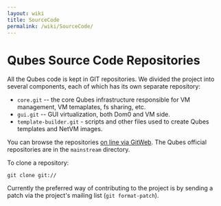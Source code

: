 ```yaml
---
layout: wiki
title: SourceCode
permalink: /wiki/SourceCode/
---
```


Qubes Source Code Repositories
==============================

All the Qubes code is kept in GIT repositories. We divided the project into several components, each of which has its own separate repository:

-   `core.git` -- the core Qubes infrastructure responsible for VM management, VM temaplates, fs sharing, etc.
-   `gui.git` -- GUI virtualization, both Dom0 and VM side.
-   `template-builder.git` - scripts and other files used to create Qubes templates and NetVM images.

You can browse the repositories [​on line via GitWeb](http://gitweb.qubes-os.org/gitweb/). The Qubes official repositories are in the `mainstream` directory.

To clone a repository:

``` {.wiki}
git clone git://
```

Currently the preferred way of contributing to the project is by sending a patch via the project's mailing list (`git format-patch`).
